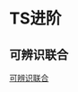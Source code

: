 # TS进阶


## 可辨识联合

[可辨识联合](https://mp.weixin.qq.com/s?__biz=MzI2MjcxNTQ0Nw==&mid=2247484099&idx=1&sn=db8526f5231b965d0cb5fdeb6e7185a8&chksm=ea47a39bdd302a8da4aa2895d3c45bc06f7a70306d7b02f0592f892d68ac56fc2a22db2de8a0&scene=178&cur_album_id=1340120212242513920#rd)